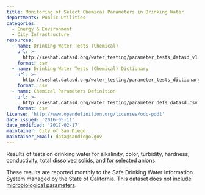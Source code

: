 ```yaml
---
title: Monitoring of Select Chemical Parameters in Drinking Water
departments: Public Utilities
categories:
  - Energy & Environment
  - City Infrastructure
resources:
  - name: Drinking Water Tests (Chemical)
    url: >-
      http://seshat.datasd.org/water_testing/parameter_tests_datasd_v1.csv
    format: csv
  - name: Drinking Water Tests (Chemical) Dictionary
    url: >-
      http://seshat.datasd.org/water_testing/parameter_tests_dictionary_datasd.csv
    format: csv
  - name: Chemical Parameters Definition
    url: >-
      http://seshat.datasd.org/water_testing/parameter_defs_datasd.csv
    format: csv
license: 'http://www.opendefinition.org/licenses/odc-pddl'
date_issued: '2016-05-11'
date_modified: '2017-02-17'
maintainer: City of San Diego
maintainer_email: data@sandiego.gov
---
```

Results of tests on drinking water for alkalinity, color, turbidity, hardness,
conductivity, total dissolved solids, and for selected anions.
<!--more-->
These results are reported monthly to the Safe Drinking Water Information
System managed by the State of California. This dataset does not include
<a href="/datasets/monitoring-of-indicator-bacteria-in-drinking-water/" target="_blank" rel="noopener">microbiological parameters</a>.
